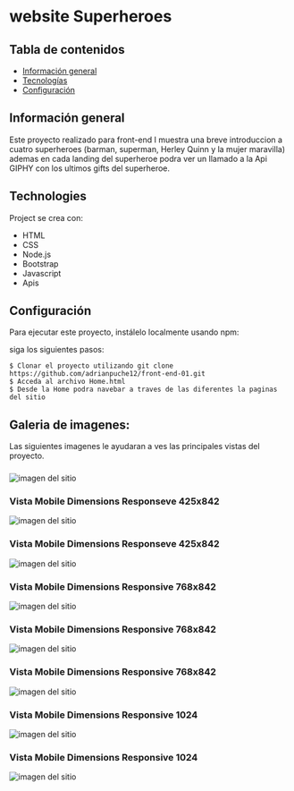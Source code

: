 # website Superheroes


## Tabla de contenidos 
* [Información general](#información-general) 
* [Tecnologías](#tecnologías) 
* [Configuración](#configuración) 

## Información general 

Este proyecto realizado para front-end I muestra una breve introduccion a cuatro superheroes (barman, superman, Herley Quinn y la mujer maravilla) ademas en cada landing del superheroe podra ver un llamado a la Api  GIPHY con los ultimos gifts del superheroe.
	
## Technologies 
Project se crea con: 

* HTML
* CSS
* Node.js
* Bootstrap
* Javascript
* Apis 
	
## Configuración 
Para ejecutar este proyecto, instálelo localmente usando npm: 


siga los siguientes pasos:

``` 
$ Clonar el proyecto utilizando git clone https://github.com/adrianpuche12/front-end-01.git
$ Acceda al archivo Home.html
$ Desde la Home podra navebar a traves de las diferentes la paginas del sitio

```

## Galeria de imagenes:

Las siguientes imagenes le ayudaran a ves las principales vistas del proyecto.

### 
![imagen del sitio]()


### Vista Mobile Dimensions Responseve 425x842
![imagen del sitio](https://github.com/adrianpuche12/front-end-01/blob/master/root/images-readme/Dimensions-Responsive-425x842-(3).png)


### Vista Mobile Dimensions Responseve 425x842
![imagen del sitio](https://github.com/adrianpuche12/front-end-01/blob/master/root/images-readme/Dimensions-Responsive%20425x842.png)


### Vista Mobile Dimensions Responsive 768x842
![imagen del sitio](https://github.com/adrianpuche12/front-end-01/blob/master/root/images-readme/Dimensions-Responsive%20768x842.png)


### Vista Mobile Dimensions Responsive 768x842
![imagen del sitio](https://github.com/adrianpuche12/front-end-01/blob/master/root/images-readme/Dimensions-Responsive%20768x842-(3).png)


### Vista Mobile Dimensions Responsive 768x842
![imagen del sitio](https://github.com/adrianpuche12/front-end-01/blob/master/root/images-readme/Dimensions-Responsive%20768x842.png)


### Vista Mobile Dimensions Responsive 1024
![imagen del sitio](https://github.com/adrianpuche12/front-end-01/blob/master/root/images-readme/Dimensions-Responsive-1024-(3).png)


### Vista Mobile Dimensions Responsive 1024
![imagen del sitio](https://github.com/adrianpuche12/front-end-01/blob/master/root/images-readme/Dimensions-Responsive%201024.png)
